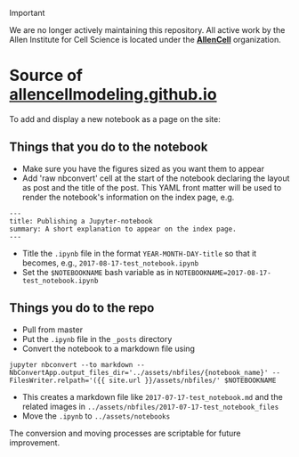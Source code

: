 > [!IMPORTANT]
> We are no longer actively maintaining this repository. All active work by the Allen Institute for Cell Science is located under the **[AllenCell](https://github.com/AllenCell)** organization.
> 
# Source of [allencellmodeling.github.io](https://allencellmodeling.github.io)


To add and display a new notebook as a page on the site:

## Things that you do to the notebook
- Make sure you have the figures sized as you want them to appear
- Add 'raw nbconvert' cell at the start of the notebook declaring the layout as post and the title of the post. This YAML front matter will be used to render the notebook's information on the index page, e.g.

```
---
title: Publishing a Jupyter-notebook
summary: A short explanation to appear on the index page. 
---
```

- Title the `.ipynb` file in the format `YEAR-MONTH-DAY-title` so that it becomes, e.g., `2017-08-17-test_notebook.ipynb`
- Set the `$NOTEBOOKNAME` bash variable as in `NOTEBOOKNAME=2017-08-17-test_notebook.ipynb`

## Things you do to the repo
- Pull from master 
- Put the `.ipynb` file in the `_posts` directory
- Convert the notebook to a markdown file using 
```
jupyter nbconvert --to markdown --NbConvertApp.output_files_dir='../assets/nbfiles/{notebook_name}' --FilesWriter.relpath='({{ site.url }}/assets/nbfiles/' $NOTEBOOKNAME
```
- This creates a markdown file like `2017-07-17-test_notebook.md` and the related images in `../assets/nbfiles/2017-07-17-test_notebook_files`
- Move the `.ipynb` to `../assets/notebooks`

The conversion and moving processes are scriptable for future improvement. 
